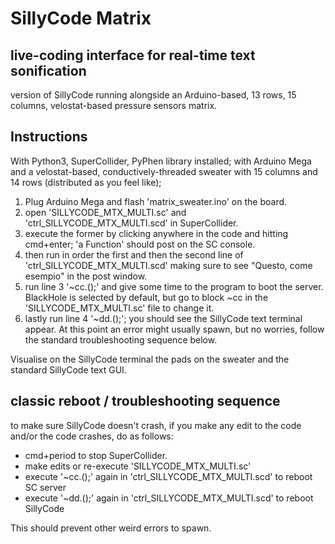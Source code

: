 # SillyCode Matrix
## live-coding interface for real-time text sonification
version of SillyCode running alongside an Arduino-based, 13 rows, 15 columns, velostat-based pressure sensors matrix.

## Instructions
With Python3, SuperCollider, PyPhen library installed;
with Arduino Mega and a velostat-based, conductively-threaded sweater with 15 columns and 14 rows (distributed as you feel like);

1) Plug Arduino Mega and flash 'matrix_sweater.ino' on the board.
2) open 'SILLYCODE_MTX_MULTI.sc' and 'ctrl_SILLYCODE_MTX_MULTI.scd' in SuperCollider.
3) execute the former by clicking anywhere in the code and hitting cmd+enter; 'a Function' should post on the SC console.
4) then run in order the first and then the second line of 'ctrl_SILLYCODE_MTX_MULTI.scd' making sure to see "Questo, come esempio" in the post window.
5) run line 3 '~cc.();' and give some time to the program to boot the server. BlackHole is selected by default, but go to block ~cc in the 'SILLYCODE_MTX_MULTI.sc' file to change it.
6) lastly run line 4 '~dd.();'; you should see the SillyCode text terminal appear. At this point an error might usually spawn, but no worries, follow the standard troubleshooting sequence below.

Visualise on the SillyCode terminal the pads on the sweater and the standard SillyCode text GUI.

## classic reboot / troubleshooting sequence
to make sure SillyCode doesn't crash, if you make any edit to the code and/or the code crashes, do as follows:
- cmd+period to stop SuperCollider.
- make edits or re-execute 'SILLYCODE_MTX_MULTI.sc'
- execute '~cc.();' again in 'ctrl_SILLYCODE_MTX_MULTI.scd' to reboot SC server
- execute '~dd.();' again in 'ctrl_SILLYCODE_MTX_MULTI.scd' to reboot SillyCode

This should prevent other weird errors to spawn.
